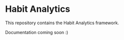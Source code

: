 # Habit Analytics

This repository contains the Habit Analytics framework. 

Documentation coming soon :)

